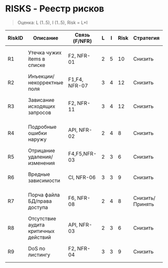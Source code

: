 # RISKS - Реестр рисков

> Оценка: L (1..5), I (1..5), Risk = L×I

| RiskID | Описание                                  | Связь (F/NFR)  | L | I | Risk | Стратегия         | Владелец     | Срок       | Критерий закрытия                                     |
|--------|-------------------------------------------|----------------|---|---|------|-------------------|--------------|------------|-------------------------------------------------------|
| R1     | Утечка чужих items в списке               | F2, NFR-01     | 2 | 5 | 10   | Снизить           | @BelyLandy   | 2025-10-20 | unit-тест: user видит только свои; PR смержен         |
| R2     | Инъекции/некорректные поля                | F1,F4, NFR-07  | 3 | 4 | 12   | Снизить           | @BelyLandy   | 2025-10-20 | валидация + негативные pytest                         |
| R3     | Зависание исходящих запросов              | F2, NFR-11     | 3 | 4 | 12   | Снизить           | @BelyLandy   | 2025-10-22 | таймаут ≤5s, ретраи ≤2; тесты пройдены                |
| R4     | Подробные ошибки наружу                   | API, NFR-02    | 2 | 4 | 8    | Снизить           | @BelyLandy   | 2025-10-20 | 4xx/5xx в RFC7807, контрактный тест                   |
| R5     | Отрицание удаления/изменения              | F4,F5,NFR-03   | 2 | 3 | 6    | Снизить           | @BelyLandy   | 2025-10-23 | структурный лог write-операций                        |
| R6     | Вредные зависимости                       | CI, NFR-06     | 3 | 3 | 9    | Снизить           | @BelyLandy   | 2025-10-21 | `pip-audit` в CI, лог шага прикреплён                 |
| R7     | Порча файла БД/права доступа              | F6, NFR-08     | 2 | 4 | 8    | Снизить/Принять   | @BelyLandy   | 2025-10-25 | chmod для `app.db`, инструкция бэкапа                 |
| R8     | Отсутствие аудита критичных действий      | API, NFR-03    | 2 | 3 | 6    | Снизить           | @BelyLandy   | 2025-10-22 | есть поля в логе (actor, action, id, status)          |
| R9     | DoS по листингу                           | F2, NFR-04     | 3 | 3 | 9    | Снизить           | @BelyLandy   | 2025-10-22 | лимит/пагинация/тест e2e                              |
